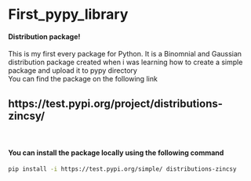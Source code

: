 # First_pypy_library

<b><h4> Distribution package! </h4></b>
This is my first every package for Python.
It is a Binomnial and Gaussian distribution package created when i was learning how to create a simple package and upload it to pypy directory
<br>
You can find the package on the following link <br>
<h2>https://test.pypi.org/project/distributions-zincsy/ </h2>
<br>
<h4> You can install the package locally using the following command</h4>

``` bash
pip install -i https://test.pypi.org/simple/ distributions-zincsy
```

